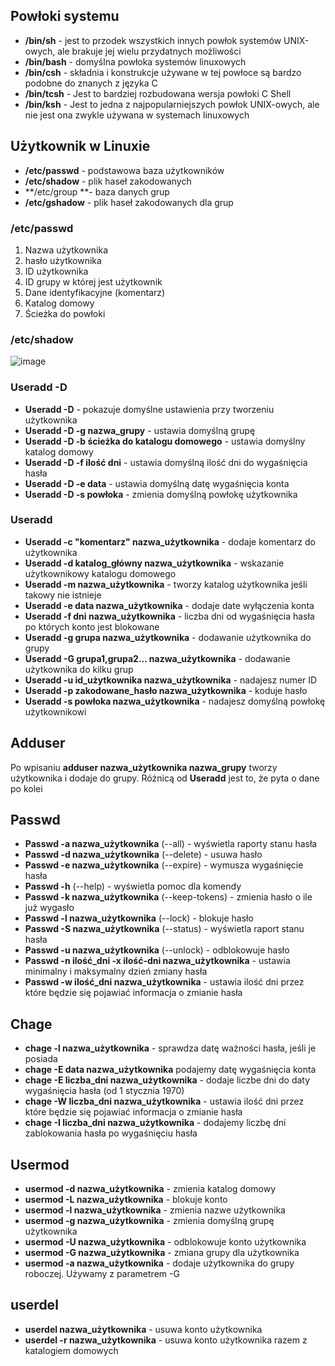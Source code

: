 ## Powłoki systemu
- **/bin/sh** - jest to przodek wszystkich innych powłok systemów UNIX-owych, ale brakuje jej wielu przydatnych możliwości
- **/bin/bash** - domyślna powłoka systemów linuxowych
- **/bin/csh** - składnia i konstrukcje używane w tej powłoce są bardzo podobne do znanych z języka C
- **/bin/tcsh** - Jest to bardziej rozbudowana wersja powłoki C Shell
- **/bin/ksh** - Jest to jedna z najpopularniejszych powłok UNIX-owych, ale nie jest ona zwykle używana w systemach linuxowych
## Użytkownik w Linuxie
- **/etc/passwd** - podstawowa baza użytkowników
- **/etc/shadow** - plik haseł zakodowanych
- **/etc/group **- baza danych grup
- **/etc/gshadow** -  plik haseł zakodowanych dla grup
### /etc/passwd
1. Nazwa użytkownika
2. hasło użytkownika
3. ID użytkownika
4. ID grupy w której jest użytkownik
5. Dane identyfikacyjne (komentarz)
6. Katalog domowy
7. Ścieżka do powłoki
### /etc/shadow
![image](https://github.com/user-attachments/assets/010f92d9-6239-442b-82ea-33a3c9bafde0)
### Useradd -D
- **Useradd -D** - pokazuje domyślne ustawienia przy tworzeniu użytkownika
- **Useradd -D -g nazwa_grupy** - ustawia domyślną grupę
- **Useradd -D -b ścieżka do katalogu domowego** - ustawia domyślny katalog domowy
- **Useradd -D -f ilość dni** - ustawia domyślną ilość dni do wygaśnięcia hasła
- **Useradd -D -e data** - ustawia domyślną datę wygaśnięcia konta
- **Useradd -D -s powłoka** - zmienia domyślną powłokę użytkownika
### Useradd
- **Useradd -c "komentarz" nazwa_użytkownika** - dodaje komentarz do użytkownika
- **Useradd -d katalog_główny nazwa_użytkownika** - wskazanie użytkownikowy katalogu domowego
- **Useradd -m nazwa_użytkownika** - tworzy katalog użytkownika jeśli takowy nie istnieje
- **Useradd -e data nazwa_użytkownika** - dodaje date wyłączenia konta
- **Useradd -f dni nazwa_użytkownika** - liczba dni od wygaśnięcia hasła po których konto jest blokowane
- **Useradd -g grupa nazwa_użytkownika** - dodawanie użytkownika do grupy
- **Useradd -G grupa1,grupa2... nazwa_użytkownika** - dodawanie użytkownika do kilku grup
- **Useradd -u id_użytkownika nazwa_użytkownika** - nadajesz numer ID
- **Useradd -p zakodowane_hasło nazwa_użytkownika** - koduje hasło
- **Useradd -s powłoka nazwa_użytkownika** - nadajesz domyślną powłokę użytkownikowi
## Adduser
Po wpisaniu **adduser nazwa_użytkownika nazwa_grupy** tworzy użytkownika i dodaje do grupy. Różnicą od **Useradd** jest to, że pyta o dane po kolei
## Passwd
- **Passwd -a nazwa_użytkownika** (--all) - wyświetla raporty stanu hasła
- **Passwd -d nazwa_użytkownika** (--delete) - usuwa hasło
- **Passwd -e nazwa_użytkownika** (--expire) - wymusza wygaśnięcie hasła
- **Passwd -h** (--help) - wyświetla pomoc dla komendy
- **Passwd -k nazwa_użytkownika** (--keep-tokens) - zmienia hasło o ile już wygasło
- **Passwd -l nazwa_użytkownika** (--lock) - blokuje hasło
- **Passwd -S nazwa_użytkownika** (--status) - wyświetla raport stanu hasła
- **Passwd -u nazwa_użytkownika** (--unlock) - odblokowuje hasło
- **Passwd -n ilość_dni -x ilość-dni nazwa_użytkownika** - ustawia minimalny i maksymalny dzień zmiany hasła
- **Passwd -w ilość_dni nazwa_użytkownika** - ustawia ilość dni przez które będzie się pojawiać informacja o zmianie hasła
## Chage 
- **chage -l nazwa_użytkownika** - sprawdza datę ważności hasła, jeśli je posiada
- **chage -E data nazwa_użytkownika** podajemy datę wygaśnięcia konta
- **chage -E liczba_dni nazwa_użytkownika** - dodaje liczbe dni do daty wygaśnięcia hasła (od 1 stycznia 1970)
- **chage -W liczba_dni nazwa_użytkownika** - ustawia ilość dni przez które będzie się pojawiać informacja o zmianie hasła
- **chage -I liczba_dni nazwa_użytkownika** - dodajemy liczbę dni zablokowania hasła po wygaśnięciu hasła
## Usermod
- **usermod -d nazwa_użytkownika** - zmienia katalog domowy
- **usermod -L nazwa_użytkownika** - blokuje konto
- **usermod -l nazwa_użytkownika** - zmienia nazwe użytkownika
- **usermod -g nazwa_użytkownika** - zmienia domyślną grupę użytkownika
- **usermod -U nazwa_użytkownika** - odblokowuje konto użytkownika
- **usermod -G nazwa_użytkownika** - zmiana grupy dla użytkownika
- **usermod -a nazwa_użytkownika** - dodaje użytkownika do grupy roboczej. Używamy z parametrem -G
## userdel
- **userdel nazwa_użytkownika** - usuwa konto użytkownika
- **userdel -r nazwa_użytkownika** - usuwa konto użytkownika razem z katalogiem domowych
